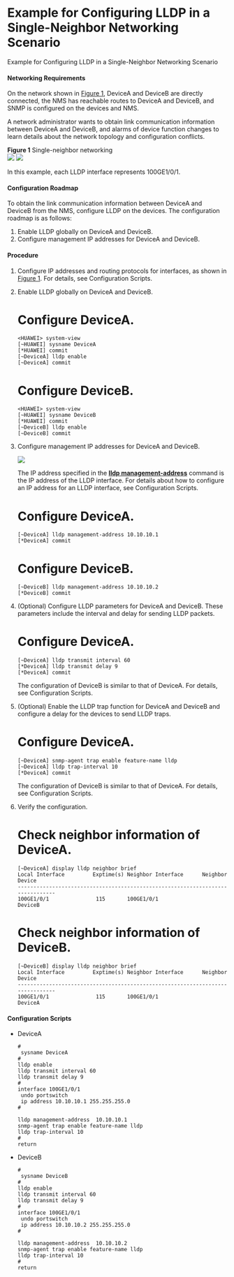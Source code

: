 Example for Configuring LLDP in a Single-Neighbor Networking Scenario
=====================================================================

Example for Configuring LLDP in a Single-Neighbor Networking Scenario

#### Networking Requirements

On the network shown in [Figure 1](#EN-US_TASK_0000002056421438__fig103091844183012), DeviceA and DeviceB are directly connected, the NMS has reachable routes to DeviceA and DeviceB, and SNMP is configured on the devices and NMS.

A network administrator wants to obtain link communication information between DeviceA and DeviceB, and alarms of device function changes to learn details about the network topology and configuration conflicts.

**Figure 1** Single-neighbor networking  
![](figure/en-us_image_0000002092540037.png)
![](public_sys-resources/note_3.0-en-us.png) 

In this example, each LLDP interface represents 100GE1/0/1.



#### Configuration Roadmap

To obtain the link communication information between DeviceA and DeviceB from the NMS, configure LLDP on the devices. The configuration roadmap is as follows:

1. Enable LLDP globally on DeviceA and DeviceB.
2. Configure management IP addresses for DeviceA and DeviceB.


#### Procedure

1. Configure IP addresses and routing protocols for interfaces, as shown in [Figure 1](#EN-US_TASK_0000002056421438__fig103091844183012). For details, see Configuration Scripts.
2. Enable LLDP globally on DeviceA and DeviceB.
   
   # Configure DeviceA.
   ```
   <HUAWEI> system-view
   [~HUAWEI] sysname DeviceA
   [*HUAWEI] commit
   [~DeviceA] lldp enable
   [~DeviceA] commit
   ```
   
   # Configure DeviceB.
   ```
   <HUAWEI> system-view
   [~HUAWEI] sysname DeviceB
   [*HUAWEI] commit
   [~DeviceB] lldp enable
   [~DeviceB] commit
   ```
3. Configure management IP addresses for DeviceA and DeviceB.
   
   ![](public_sys-resources/note_3.0-en-us.png) 
   
   The IP address specified in the [**lldp management-address**](cmdqueryname=lldp+management-address) command is the IP address of the LLDP interface. For details about how to configure an IP address for an LLDP interface, see Configuration Scripts.
   
   
   # Configure DeviceA.
   ```
   [~DeviceA] lldp management-address 10.10.10.1
   [*DeviceA] commit
   ```
   
   # Configure DeviceB.
   ```
   [~DeviceB] lldp management-address 10.10.10.2
   [*DeviceB] commit
   ```
4. (Optional) Configure LLDP parameters for DeviceA and DeviceB. These parameters include the interval and delay for sending LLDP packets.
   
   # Configure DeviceA.
   ```
   [~DeviceA] lldp transmit interval 60
   [*DeviceA] lldp transmit delay 9
   [*DeviceA] commit
   ```
   
   The configuration of DeviceB is similar to that of DeviceA. For details, see Configuration Scripts.
5. (Optional) Enable the LLDP trap function for DeviceA and DeviceB and configure a delay for the devices to send LLDP traps.
   
   # Configure DeviceA.
   ```
   [~DeviceA] snmp-agent trap enable feature-name lldp
   [~DeviceA] lldp trap-interval 10
   [*DeviceA] commit
   ```
   
   The configuration of DeviceB is similar to that of DeviceA. For details, see Configuration Scripts.
6. Verify the configuration.
   
   # Check neighbor information of DeviceA.
   ```
   [~DeviceA] display lldp neighbor brief
   Local Interface         Exptime(s) Neighbor Interface      Neighbor Device      
   ------------------------------------------------------------------------------- 
   100GE1/0/1               115       100GE1/0/1                DeviceB
   ```
   
   # Check neighbor information of DeviceB.
   ```
   [~DeviceB] display lldp neighbor brief
   Local Interface         Exptime(s) Neighbor Interface      Neighbor Device      
   ------------------------------------------------------------------------------- 
   100GE1/0/1               115       100GE1/0/1                DeviceA
   ```

#### Configuration Scripts

* DeviceA
  
  ```
  #
   sysname DeviceA
  #
  lldp enable
  lldp transmit interval 60
  lldp transmit delay 9
  #
  interface 100GE1/0/1
   undo portswitch
   ip address 10.10.10.1 255.255.255.0
  #
   
  lldp management-address  10.10.10.1
  snmp-agent trap enable feature-name lldp
  lldp trap-interval 10
  #
  return
  ```
* DeviceB
  
  ```
  #
   sysname DeviceB
  #
  lldp enable
  lldp transmit interval 60
  lldp transmit delay 9
  #
  interface 100GE1/0/1
   undo portswitch
   ip address 10.10.10.2 255.255.255.0
  #
   
  lldp management-address  10.10.10.2
  snmp-agent trap enable feature-name lldp
  lldp trap-interval 10
  #
  return
  ```